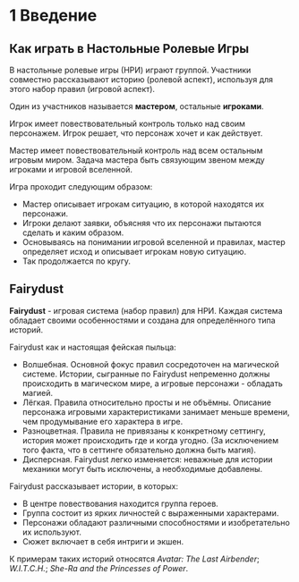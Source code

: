 # 1 Введение

## Как играть в Настольные Ролевые Игры

В настольные ролевые игры (НРИ) играют группой.
Участники совместно рассказывают историю (ролевой аспект), используя для этого набор правил (игровой аспект).

Один из участников называется **мастером**, остальные **игроками**.

Игрок имеет повествовательный контроль только над своим персонажем. Игрок решает, что персонаж хочет и как действует.

Мастер имеет повествовательный контроль над всем остальным игровым миром.
Задача мастера быть связующим звеном между игроками и игровой вселенной.

Игра проходит следующим образом:
- Мастер описывает игрокам ситуацию, в которой находятся их персонажи.
- Игроки делают заявки, объясняя что их персонажи пытаются сделать и каким образом.
- Основываясь на понимании игровой вселенной и правилах, мастер определяет исход и описывает игрокам новую ситуацию.
- Так продолжается по кругу.

## Fairydust

**Fairydust** - игровая система (набор правил) для НРИ.
Каждая система обладает своими особенностями и создана для определённого типа историй.

Fairydust как и настоящая фейская пыльца:
- Волшебная. Основной фокус правил сосредоточен на магической системе.
  Истории, сыгранные по Fairydust непременно должны происходить в магическом мире,
  а игровые персонажи - обладать магией.
- Лёгкая. Правила относительно просты и не объёмны.
  Описание персонажа игровыми характеристиками занимает меньше времени,
  чем продумывание его характера в игре.
- Разноцветная. Правила не привязаны к конкретному сеттингу, история может происходить где и когда угодно.
  (За исключением того факта, что в сеттинге обязательно должна быть магия).
- Дисперсная. Fairydust легко изменяется: неважные для истории механики могут быть исключены,
  а необходимые добавлены.

Fairydust рассказывает истории, в которых:
- В центре повествования находится группа героев.
- Группа состоит из ярких личностей с выраженными характерами.
- Персонажи обладают различными способностями и изобретательно их используют.
- Сюжет включает в себя интриги и экшен.

К примерам таких историй относятся _Avatar: The Last Airbender_; _W.I.T.C.H._; _She-Ra and the Princesses of Power_.